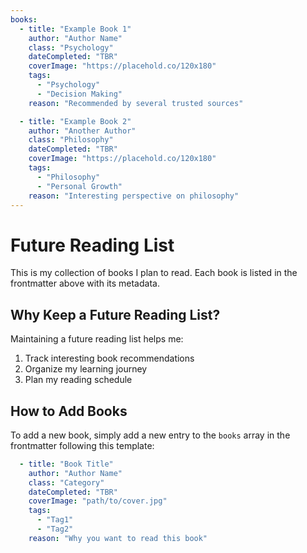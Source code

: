 ```yaml
---
books:
  - title: "Example Book 1"
    author: "Author Name"
    class: "Psychology"
    dateCompleted: "TBR"
    coverImage: "https://placehold.co/120x180"
    tags: 
      - "Psychology"
      - "Decision Making"
    reason: "Recommended by several trusted sources"

  - title: "Example Book 2"
    author: "Another Author"
    class: "Philosophy"
    dateCompleted: "TBR"
    coverImage: "https://placehold.co/120x180"
    tags:
      - "Philosophy"
      - "Personal Growth"
    reason: "Interesting perspective on philosophy"
---
```


# Future Reading List

This is my collection of books I plan to read. Each book is listed in the frontmatter above with its metadata.

## Why Keep a Future Reading List?

Maintaining a future reading list helps me:
1. Track interesting book recommendations
2. Organize my learning journey
3. Plan my reading schedule

## How to Add Books

To add a new book, simply add a new entry to the `books` array in the frontmatter following this template:

```yaml
  - title: "Book Title"
    author: "Author Name"
    class: "Category"
    dateCompleted: "TBR"
    coverImage: "path/to/cover.jpg"
    tags:
      - "Tag1"
      - "Tag2"
    reason: "Why you want to read this book"
```